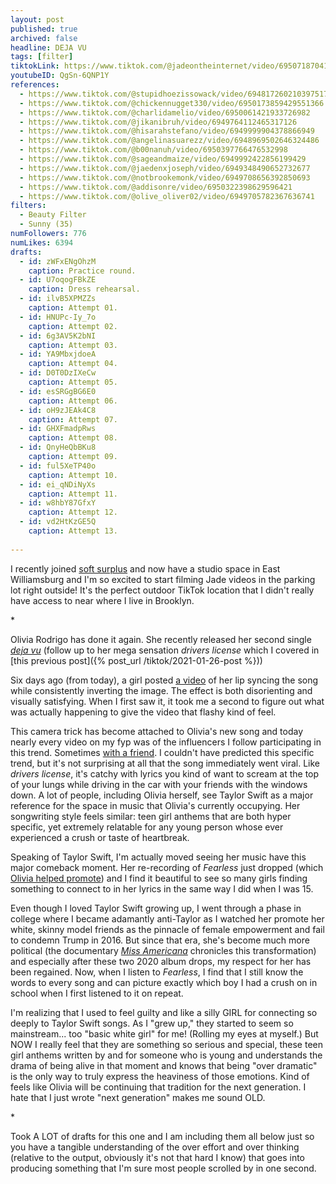 ```yaml
---
layout: post
published: true
archived: false
headline: DEJA VU
tags: [filter]
tiktokLink: https://www.tiktok.com/@jadeontheinternet/video/6950718704178973957
youtubeID: QgSn-6QNP1Y
references:
  - https://www.tiktok.com/@stupidhoezissowack/video/6948172602103975173
  - https://www.tiktok.com/@chickennugget330/video/6950173859429551366
  - https://www.tiktok.com/@charlidamelio/video/6950061421933726982
  - https://www.tiktok.com/@jikanibruh/video/6949764112465317126
  - https://www.tiktok.com/@hisarahstefano/video/6949999904378866949
  - https://www.tiktok.com/@angelinasuarezz/video/6948969502646324486
  - https://www.tiktok.com/@b00nanuh/video/6950397766476532998
  - https://www.tiktok.com/@sageandmaize/video/6949992422856199429
  - https://www.tiktok.com/@jaedenxjoseph/video/6949348490652732677
  - https://www.tiktok.com/@notbrookemonk/video/6949708656392850693
  - https://www.tiktok.com/@addisonre/video/6950322398629596421
  - https://www.tiktok.com/@olive_oliver02/video/6949705782367636741
filters:
  - Beauty Filter
  - Sunny (35)
numFollowers: 776
numLikes: 6394
drafts: 
  - id: zWFxENgOhzM
    caption: Practice round.
  - id: U7oqogFBkZE
    caption: Dress rehearsal.
  - id: ilvB5XPMZZs
    caption: Attempt 01.
  - id: HNUPc-Iy_7o
    caption: Attempt 02.
  - id: 6g3AV5K2bNI
    caption: Attempt 03.
  - id: YA9MbxjdoeA
    caption: Attempt 04.
  - id: D0T0DzIXeCw
    caption: Attempt 05.
  - id: esSRGgBG6E0
    caption: Attempt 06.
  - id: oH9zJEAk4C8 
    caption: Attempt 07.
  - id: GHXFmadpRws
    caption: Attempt 08.
  - id: QnyHeQbBKu8
    caption: Attempt 09.
  - id: ful5XeTP40o
    caption: Attempt 10.
  - id: ei_qNDiNyXs
    caption: Attempt 11.
  - id: w8hbY87GfxY
    caption: Attempt 12.
  - id: vd2HtKzGE5Q
    caption: Attempt 13.
    
---
```


I recently joined [soft surplus](https://softsurpl.us/) and now have a studio space in East Williamsburg and I'm so excited to start filming Jade videos in the parking lot right outside! It's the perfect outdoor TikTok location that I didn't really have access to near where I live in Brooklyn.

\*

Olivia Rodrigo has done it again. She recently released her second single [*deja vu*](https://www.youtube.com/watch?v=ZmDBbnmKpqQ) (follow up to her mega sensation *drivers license* which I covered in [this previous post]({% post_url /tiktok/2021-01-26-post %})) 

Six days ago (from today), a girl posted [a video](https://www.tiktok.com/@stupidhoezissowack/video/6948172602103975173) of her lip syncing the song while consistently inverting the image. The effect is both disorienting and visually satisfying. When I first saw it, it took me a second to figure out what was actually happening to give the video that flashy kind of feel. 

This camera trick has become attached to Olivia's new song and today nearly every video on my fyp was of the influencers I follow participating in this trend. Sometimes [with a friend](https://www.tiktok.com/@addisonre/video/6950322398629596421). I couldn't have predicted this specific trend, but it's not surprising at all that the song immediately went viral. Like *drivers license*, it's catchy with lyrics you kind of want to scream at the top of your lungs while driving in the car with your friends with the windows down. A lot of people, including Olivia herself, see Taylor Swift as a major reference for the space in music that Olivia's currently occupying. Her songwriting style feels similar: teen girl anthems that are both hyper specific, yet extremely relatable for any young person whose ever experienced a crush or taste of heartbreak. 

Speaking of Taylor Swift, I'm actually moved seeing her music have this major comeback moment. Her re-recording of *Fearless* just dropped (which [Olivia helped promote](https://www.billboard.com/articles/columns/pop/9553262/taylor-swift-olivia-rodrigo-conan-gray-share-clips-fearless/)) and I find it beautiful to see so many girls finding something to connect to in her lyrics in the same way I did when I was 15. 

Even though I loved Taylor Swift growing up, I went through a phase in college where I became adamantly anti-Taylor as I watched her promote her white, skinny model friends as the pinnacle of female empowerment and fail to condemn Trump in 2016. But since that era, she's become much more political (the documentary [*Miss Americana*](https://www.nytimes.com/2020/01/30/movies/taylor-swift-miss-americana-review.html) chronicles this transformation) and especially after these two 2020 album drops, my respect for her has been regained. Now, when I listen to *Fearless*, I find that I still know the words to every song and can picture exactly which boy I had a crush on in school when I first listened to it on repeat. 

I'm realizing that I used to feel guilty and like a silly GIRL for connecting so deeply to Taylor Swift songs. As I "grew up," they started to seem so mainstream... too "basic white girl" for me! (Rolling my eyes at myself.) But NOW I really feel that they are something so serious and special, these teen girl anthems written by and for someone who is young and understands the drama of being alive in that moment and knows that being "over dramatic" is the only way to truly express the heaviness of those emotions. Kind of feels like Olivia will be continuing that tradition for the next generation. I hate that I just wrote "next generation" makes me sound OLD. 

\*

Took A LOT of drafts for this one and I am including them all below just so you have a tangible understanding of the over effort and over thinking (relative to the output, obviously it's not that hard I know) that goes into producing something that I'm sure most people scrolled by in one second.